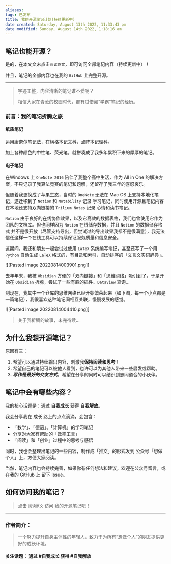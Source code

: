 ```yaml
---
aliases: 
tags: 已发布
title: 我的开源笔记计划(持续更新中)
date created: Saturday, August 13th 2022, 11:33:43 pm
date modified: Sunday, August 14th 2022, 1:18:16 am
---
```


## 笔记也能开源？

是的，在本文文末点击`阅读原文`，即可访问全部笔记内容（持续更新中）！

并且，笔记的全部内容也在我的 `GitHub` 上完整开源。

---

> 字迹工整，内容清晰的笔记谁不爱呢？
> 
> 相信大家在青葱的校园时代，都有过借阅“学霸”笔记的经历。

### 前言：我的笔记折腾之旅

#### 纸质笔记

运用康奈尔笔记法，在横格本记文科，点阵本记理科。

加上各种颜色的中性笔、荧光笔，就拼凑成了我多年累积下来的厚厚的笔记。

#### 电子笔记

在Windows 上 `OneNote 2016` 陪伴了我整个高中生活，作为 All in One 的解决方案，不只记录了我算法竞赛的笔记和题解，还留存了我三年的喜怒哀乐。

但随着我更换成了苹果生态，当时的 `OneNote` 无法在 Mac OS 上支持本地化笔记，遂迁移到了 `Notion` 和 `Notability` 记录 学习笔记，同时使用开源且笔记内容在本地还支持双向链接的 `Trilium Notes` 记录 心情和读书笔记。

`Notion` 由于良好的在线协作效果，以及它高效的数据表格，我们也曾使用它作为团队的文档库。但也同样因为 `Notion` 在线储存数据，并且 `Notion` 的数据储存格式 并不是很开放（尽管支持导出，但尝试过的导出效果我都不是很满意），我无法信任这样一个在线工具可以持续保证服务质量和信息安全。

这期间，我还和朋友一起尝试过使用 `LaTeX` 系统编写笔记，甚至还写了一个用 `Python` 自动生成 `LaTeX` 格式的，有目录和索引，自动排序的「文言文实词辞典」。

![[Pasted image 20220814003901.png]]

去年年末，我被 `Obsidian` 方便的「双向链接」和「思维网络」吸引到了，于是开始在 `Obsidian` 折腾，尝试了一些有趣的插件、`Dataview` 查询...

到现在，我其中一个仓库的思维网络已经开始繁荣起来（如下图，每一个小点都是一篇笔记），我很喜欢这种笔记间相互关联，慢慢发展的感觉。

![[Pasted image 20220814004410.png]]

> 关于我折腾的故事，未完待续...

## 为什么我想开源笔记？

原因有三：

1. 希望可以通过持续输出内容，刺激我**保持阅读和思考**！
2. 希望自己的笔记可以被他人看到，也许可以为其他人带来一些启发或帮助。
3. ***写作是最好的交友方式***，希望在分享的同时可以结识到志同道合的小伙伴。

## 笔记中会有哪些内容？

我的核心话题是：通过 **自我成长** 获得 **自我解放**。

我会分享我在 成长 路上的点点滴滴，会包含：
- 「数学」、「德语」、「计算机」的学习笔记
- 分享对大家有帮助的「效率工具」
- 「阅读」和「创业」过程中的思考与感悟

同时，我也会整理出笔记的一些内容，制作成「推文」的形式发到 公众号「想做个人」上，方便大家阅读。

当然，笔记内容也会持续完善，如果你有任何想法和建议，欢迎在公众号留言，或在我的 GitHub 上 留下 Issue。

## 如何访问我的笔记？

> 点击 `阅读原文` 访问 我的开源笔记吧！

---

### 作者简介：

> 一个努力提升自身主体性的年轻人，致力于为所有“想做个人”的朋友提供更好的成长环境。

#### 关注话题： 通过 #自我成长 获得 #自我解放 